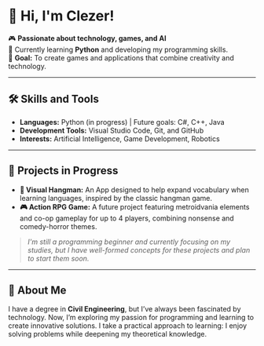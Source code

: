 # 👋 Hi, I'm Clezer!

🎮 **Passionate about technology, games, and AI**  
🌱 Currently learning **Python** and developing my programming skills.  
🎯 **Goal:** To create games and applications that combine creativity and technology.

---

## 🛠️ Skills and Tools

- **Languages:** Python (in progress) | Future goals: C#, C++, Java  
- **Development Tools:** Visual Studio Code, Git, and GitHub  
- **Interests:** Artificial Intelligence, Game Development, Robotics  

---

## 🎲 Projects in Progress

- **📜 Visual Hangman:** An App designed to help expand vocabulary when learning languages, inspired by the classic hangman game.  
- **🎮 Action RPG Game:** A future project featuring metroidvania elements and co-op gameplay for up to 4 players, combining nonsense and comedy-horror themes.  

> *I'm still a programming beginner and currently focusing on my studies, but I have well-formed concepts for these projects and plan to start them soon.*

---

## 📖 About Me

I have a degree in **Civil Engineering**, but I’ve always been fascinated by technology. Now, I’m exploring my passion for programming and learning to create innovative solutions. 
I take a practical approach to learning: I enjoy solving problems while deepening my theoretical knowledge.
